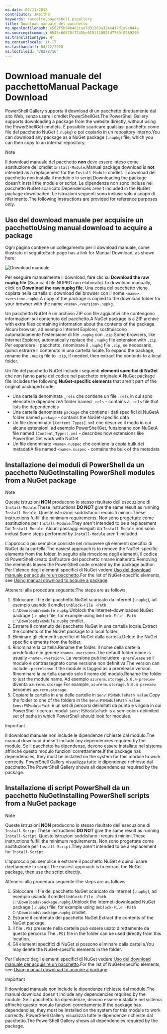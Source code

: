 ```yaml
---
ms.date: 09/11/2018
contributor: JKeithB
keywords: raccolta,powershell,psgallery
title: Download manuale del pacchetto
ms.openlocfilehash: e562f5b94b4d2caa7d31269a324e417d1a9e844a
ms.sourcegitcommit: 6545c60578f7745be015111052fd7769f8289296
ms.translationtype: HT
ms.contentlocale: it-IT
ms.lasthandoff: 04/22/2020
ms.locfileid: "78278716"
---
```

# <a name="manual-package-download"></a><span data-ttu-id="c655a-103">Download manuale del pacchetto</span><span class="sxs-lookup"><span data-stu-id="c655a-103">Manual Package Download</span></span>

<span data-ttu-id="c655a-104">PowerShell Gallery supporta il download di un pacchetto direttamente dal sito Web, senza usare i cmdlet PowerShellGet.</span><span class="sxs-lookup"><span data-stu-id="c655a-104">The PowerShell Gallery supports downloading a package from the website directly, without using the PowerShellGet cmdlets.</span></span> <span data-ttu-id="c655a-105">È possibile scaricare qualsiasi pacchetto come file del pacchetto NuGet (`.nupkg`) e poi copiarlo in un repository interno.</span><span class="sxs-lookup"><span data-stu-id="c655a-105">You can download any package as a NuGet package (`.nupkg`) file, which you can then copy to an internal repository.</span></span>

> [!NOTE]
> <span data-ttu-id="c655a-106">Il download manuale del pacchetto **non** deve essere inteso come sostituzione del cmdlet `Install-Module`.</span><span class="sxs-lookup"><span data-stu-id="c655a-106">Manual package download is **not** intended as a replacement for the `Install-Module` cmdlet.</span></span>
> <span data-ttu-id="c655a-107">Il download del pacchetto non installa il modulo o lo script.</span><span class="sxs-lookup"><span data-stu-id="c655a-107">Downloading the package doesn't install the module or script.</span></span> <span data-ttu-id="c655a-108">Le dipendenze non sono incluse nel pacchetto NuGet scaricato.</span><span class="sxs-lookup"><span data-stu-id="c655a-108">Dependencies aren't included in the NuGet package downloaded.</span></span> <span data-ttu-id="c655a-109">Le istruzioni seguenti sono incluse solo a scopo di riferimento.</span><span class="sxs-lookup"><span data-stu-id="c655a-109">The following instructions are provided for reference purposes only.</span></span>

## <a name="using-manual-download-to-acquire-a-package"></a><span data-ttu-id="c655a-110">Uso del download manuale per acquisire un pacchetto</span><span class="sxs-lookup"><span data-stu-id="c655a-110">Using manual download to acquire a package</span></span>

<span data-ttu-id="c655a-111">Ogni pagina contiene un collegamento per il download manuale, come illustrato di seguito:</span><span class="sxs-lookup"><span data-stu-id="c655a-111">Each page has a link for Manual Download, as shown here:</span></span>

![Download manuale](media/manual-download/packagedisplaypagewithpseditions.png)

<span data-ttu-id="c655a-113">Per eseguire manualmente il download, fare clic su **Download the raw nupkg file** (Scarica il file NUPKG non elaborato).</span><span class="sxs-lookup"><span data-stu-id="c655a-113">To download manually, click on **Download the raw nupkg file**.</span></span> <span data-ttu-id="c655a-114">Una copia del pacchetto viene copiata nella cartella di download del browser con il nome `<name>.<version>.nupkg`.</span><span class="sxs-lookup"><span data-stu-id="c655a-114">A copy of the package is copied to the download folder for your browser with the name `<name>.<version>.nupkg`.</span></span>

<span data-ttu-id="c655a-115">Un pacchetto NuGet è un archivio ZIP con file aggiuntivi che contengono informazioni sul contenuto del pacchetto.</span><span class="sxs-lookup"><span data-stu-id="c655a-115">A NuGet package is a ZIP archive with extra files containing information about the contents of the package.</span></span> <span data-ttu-id="c655a-116">Alcuni browser, ad esempio Internet Explorer, sostituiscono automaticamente l'estensione di file `.nupkg` con `.zip`.</span><span class="sxs-lookup"><span data-stu-id="c655a-116">Some browsers, like Internet Explorer, automatically replace the `.nupkg` file extension with `.zip`.</span></span> <span data-ttu-id="c655a-117">Per espandere il pacchetto, rinominare il `.nupkg` file `.zip`, se necessario, quindi estrarre il contenuto in una cartella locale.</span><span class="sxs-lookup"><span data-stu-id="c655a-117">To expand the package, rename the `.nupkg` file to `.zip`, if needed, then extract the contents to a local folder.</span></span>

<span data-ttu-id="c655a-118">Un file del pacchetto NuGet include i seguenti **elementi specifici di NuGet** che non fanno parte del codice nel pacchetto originale:</span><span class="sxs-lookup"><span data-stu-id="c655a-118">A NuGet package file includes the following **NuGet-specific elements** that aren't part of the original packaged code:</span></span>

- <span data-ttu-id="c655a-119">Una cartella denominata `_rels` che contiene un file `.rels` in cui sono elencate le dipendenze</span><span class="sxs-lookup"><span data-stu-id="c655a-119">A folder named `_rels` - contains a `.rels` file that lists the dependencies</span></span>
- <span data-ttu-id="c655a-120">Una cartella denominata `package` che contiene i dati specifici di NuGet</span><span class="sxs-lookup"><span data-stu-id="c655a-120">A folder named `package` - contains the NuGet-specific data</span></span>
- <span data-ttu-id="c655a-121">Un file denominato `[Content_Types].xml` che descrive il modo in cui alcune estensioni, ad esempio PowerShellGet, funzionano con NuGet</span><span class="sxs-lookup"><span data-stu-id="c655a-121">A file named `[Content_Types].xml` - describes how extensions like PowerShellGet work with NuGet</span></span>
- <span data-ttu-id="c655a-122">Un file denominato `<name>.nuspec` che contiene la copia bulk dei metadati</span><span class="sxs-lookup"><span data-stu-id="c655a-122">A file named `<name>.nuspec` - contains the bulk of the metadata</span></span>

## <a name="installing-powershell-modules-from-a-nuget-package"></a><span data-ttu-id="c655a-123">Installazione dei moduli di PowerShell da un pacchetto NuGet</span><span class="sxs-lookup"><span data-stu-id="c655a-123">Installing PowerShell modules from a NuGet package</span></span>

> [!NOTE]
> <span data-ttu-id="c655a-124">Queste istruzioni **NON** producono lo stesso risultato dell'esecuzione di `Install-Module`.</span><span class="sxs-lookup"><span data-stu-id="c655a-124">These instructions **DO NOT** give the same result as running `Install-Module`.</span></span> <span data-ttu-id="c655a-125">Queste istruzioni soddisfano i requisiti minimi.</span><span class="sxs-lookup"><span data-stu-id="c655a-125">These instructions fulfill the minimum requirements.</span></span> <span data-ttu-id="c655a-126">Non sono progettate come sostituzione per `Install-Module`.</span><span class="sxs-lookup"><span data-stu-id="c655a-126">They aren't intended to be a replacement for `Install-Module`.</span></span>
> <span data-ttu-id="c655a-127">Alcuni passaggi eseguiti da `Install-Module` non sono inclusi.</span><span class="sxs-lookup"><span data-stu-id="c655a-127">Some steps performed by `Install-Module` aren't included.</span></span>

<span data-ttu-id="c655a-128">L'approccio più semplice consiste nel rimuovere gli elementi specifici di NuGet dalla cartella.</span><span class="sxs-lookup"><span data-stu-id="c655a-128">The easiest approach is to remove the NuGet-specific elements from the folder.</span></span> <span data-ttu-id="c655a-129">In seguito alla rimozione degli elementi, il codice di PowerShell creato dall'autore del pacchetto rimane inalterato.</span><span class="sxs-lookup"><span data-stu-id="c655a-129">Removing the elements leaves the PowerShell code created by the package author.</span></span>
<span data-ttu-id="c655a-130">Per l'elenco degli elementi specifici di NuGet vedere [Uso del download manuale per acquisire un pacchetto](#using-manual-download-to-acquire-a-package).</span><span class="sxs-lookup"><span data-stu-id="c655a-130">For the list of NuGet-specific elements, see [Using manual download to acquire a package](#using-manual-download-to-acquire-a-package).</span></span>

<span data-ttu-id="c655a-131">Attenersi alla procedura seguente:</span><span class="sxs-lookup"><span data-stu-id="c655a-131">The steps are as follows:</span></span>

1. <span data-ttu-id="c655a-132">Sbloccare il file del pacchetto NuGet scaricato da Internet (`.nupkg`), ad esempio usando il cmdlet `Unblock-File -Path C:\Downloads\module.nupkg`.</span><span class="sxs-lookup"><span data-stu-id="c655a-132">Unblock the Internet-downloaded NuGet package (`.nupkg`) file, for example using `Unblock-File -Path C:\Downloads\module.nupkg` cmdlet.</span></span>
2. <span data-ttu-id="c655a-133">Estrarre il contenuto del pacchetto NuGet in una cartella locale.</span><span class="sxs-lookup"><span data-stu-id="c655a-133">Extract the contents of the NuGet package to a local folder.</span></span>
2. <span data-ttu-id="c655a-134">Eliminare gli elementi specifici di NuGet dalla cartella.</span><span class="sxs-lookup"><span data-stu-id="c655a-134">Delete the NuGet-specific elements from the folder.</span></span>
3. <span data-ttu-id="c655a-135">Rinominare la cartella.</span><span class="sxs-lookup"><span data-stu-id="c655a-135">Rename the folder.</span></span> <span data-ttu-id="c655a-136">Il nome della cartella predefinita è in genere `<name>.<version>`.</span><span class="sxs-lookup"><span data-stu-id="c655a-136">The default folder name is usually `<name>.<version>`.</span></span> <span data-ttu-id="c655a-137">La versione può includere `-prerelease` se il modulo è contrassegnato come versione non definitiva.</span><span class="sxs-lookup"><span data-stu-id="c655a-137">The version can include `-prerelease` if the module is tagged as a prerelease version.</span></span> <span data-ttu-id="c655a-138">Rinominare la cartella usando solo il nome del modulo.</span><span class="sxs-lookup"><span data-stu-id="c655a-138">Rename the folder to just the module name.</span></span> <span data-ttu-id="c655a-139">Ad esempio `azurerm.storage.5.0.4-preview` diventa `azurerm.storage`.</span><span class="sxs-lookup"><span data-stu-id="c655a-139">For example, `azurerm.storage.5.0.4-preview` becomes `azurerm.storage`.</span></span>
4. <span data-ttu-id="c655a-140">Copiare la cartella in una delle cartelle in `$env:PSModulePath value`.</span><span class="sxs-lookup"><span data-stu-id="c655a-140">Copy the folder to one of the folders in the `$env:PSModulePath value`.</span></span> <span data-ttu-id="c655a-141">`$env:PSModulePath` è un set di percorsi delimitati da punto e virgola in cui PowerShell ricerca i moduli.</span><span class="sxs-lookup"><span data-stu-id="c655a-141">`$env:PSModulePath` is a semicolon-delimited set of paths in which PowerShell should look for modules.</span></span>

> [!IMPORTANT]
> <span data-ttu-id="c655a-142">Il download manuale non include le dipendenze richieste dal modulo.</span><span class="sxs-lookup"><span data-stu-id="c655a-142">The manual download doesn't include any dependencies required by the module.</span></span> <span data-ttu-id="c655a-143">Se il pacchetto ha dipendenze, devono essere installate nel sistema affinché questo modulo funzioni correttamente.</span><span class="sxs-lookup"><span data-stu-id="c655a-143">If the package has dependencies, they must be installed on the system for this module to work correctly.</span></span> <span data-ttu-id="c655a-144">PowerShell Gallery visualizza tutte le dipendenze richieste dal pacchetto.</span><span class="sxs-lookup"><span data-stu-id="c655a-144">The PowerShell Gallery shows all dependencies required by the package.</span></span>

## <a name="installing-powershell-scripts-from-a-nuget-package"></a><span data-ttu-id="c655a-145">Installazione di script PowerShell da un pacchetto NuGet</span><span class="sxs-lookup"><span data-stu-id="c655a-145">Installing PowerShell scripts from a NuGet package</span></span>

> [!NOTE]
> <span data-ttu-id="c655a-146">Queste istruzioni **NON** producono lo stesso risultato dell'esecuzione di `Install-Script`.</span><span class="sxs-lookup"><span data-stu-id="c655a-146">These instructions **DO NOT** give the same result as running `Install-Script`.</span></span> <span data-ttu-id="c655a-147">Queste istruzioni soddisfano i requisiti minimi.</span><span class="sxs-lookup"><span data-stu-id="c655a-147">These instructions fulfill the minimum requirements.</span></span> <span data-ttu-id="c655a-148">Non sono progettate come sostituzione per `Install-Script`.</span><span class="sxs-lookup"><span data-stu-id="c655a-148">They aren't intended to be a replacement for `Install-Script`.</span></span>

<span data-ttu-id="c655a-149">L'approccio più semplice è estrarre il pacchetto NuGet e quindi usare direttamente lo script.</span><span class="sxs-lookup"><span data-stu-id="c655a-149">The easiest approach is to extract the NuGet package, then use the script directly.</span></span>

<span data-ttu-id="c655a-150">Attenersi alla procedura seguente:</span><span class="sxs-lookup"><span data-stu-id="c655a-150">The steps are as follows:</span></span>

1. <span data-ttu-id="c655a-151">Sbloccare il file del pacchetto NuGet scaricato da Internet (`.nupkg`), ad esempio usando il cmdlet `Unblock-File -Path C:\Downloads\package.nupkg`.</span><span class="sxs-lookup"><span data-stu-id="c655a-151">Unblock the Internet-downloaded NuGet package (`.nupkg`) file, for example using `Unblock-File -Path C:\Downloads\package.nupkg` cmdlet.</span></span>
2. <span data-ttu-id="c655a-152">Estrarre il contenuto del pacchetto NuGet.</span><span class="sxs-lookup"><span data-stu-id="c655a-152">Extract the contents of the NuGet package.</span></span>
2. <span data-ttu-id="c655a-153">Il file `.PS1` presente nella cartella può essere usato direttamente da questo percorso.</span><span class="sxs-lookup"><span data-stu-id="c655a-153">The `.PS1` file in the folder can be used directly from this location.</span></span>
3. <span data-ttu-id="c655a-154">Gli elementi specifici di NuGet si possono eliminare dalla cartella.</span><span class="sxs-lookup"><span data-stu-id="c655a-154">You may delete the NuGet-specific elements in the folder.</span></span>

<span data-ttu-id="c655a-155">Per l'elenco degli elementi specifici di NuGet vedere [Uso del download manuale per acquisire un pacchetto](#using-manual-download-to-acquire-a-package).</span><span class="sxs-lookup"><span data-stu-id="c655a-155">For the list of NuGet-specific elements, see [Using manual download to acquire a package](#using-manual-download-to-acquire-a-package).</span></span>

> [!IMPORTANT]
> <span data-ttu-id="c655a-156">Il download manuale non include le dipendenze richieste dal modulo.</span><span class="sxs-lookup"><span data-stu-id="c655a-156">The manual download doesn't include any dependencies required by the module.</span></span> <span data-ttu-id="c655a-157">Se il pacchetto ha dipendenze, devono essere installate nel sistema affinché questo modulo funzioni correttamente.</span><span class="sxs-lookup"><span data-stu-id="c655a-157">If the package has dependencies, they must be installed on the system for this module to work correctly.</span></span> <span data-ttu-id="c655a-158">PowerShell Gallery visualizza tutte le dipendenze richieste dal pacchetto.</span><span class="sxs-lookup"><span data-stu-id="c655a-158">The PowerShell Gallery shows all dependencies required by the package.</span></span>
